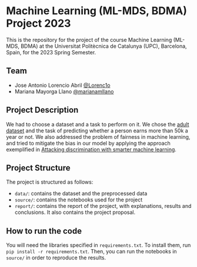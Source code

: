 # Machine Learning (ML-MDS, BDMA) Project 2023

This is the repository for the project of the course Machine Learning (ML-MDS, BDMA) at the Universitat Politècnica de Catalunya (UPC), Barcelona, Spain, for the 2023 Spring Semester.

## Team

- Jose Antonio Lorencio Abril [@Lorenc1o](https://www.github.com/Lorenc1o)
- Mariana Mayorga Llano [@marianamllano](https://www.github.com/marianamllano)

## Project Description

We had to choose a dataset and a task to perform on it. We chose the [adult dataset](https://archive.ics.uci.edu/ml/datasets/adult) and the task of predicting whether a person earns more than 50k a year or not. We also addressed the problem of fairness in machine learning, and tried to mitigate the bias in our model by applying the approach exemplified in [Attacking discrimination with smarter machine learning](https://research.google.com/bigpicture/attacking-discrimination-in-ml/).

## Project Structure

The project is structured as follows:
- `data/`: contains the dataset and the preprocessed data
- `source/`: contains the notebooks used for the project
- `report/`: contains the report of the project, with explanations, results and conclusions. It also contains the project proposal.

## How to run the code

You will need the libraries specified in `requirements.txt`. To install them, run `pip install -r requirements.txt`. Then, you can run the notebooks in `source/` in order to reproduce the results.